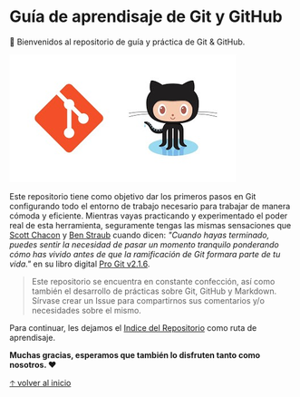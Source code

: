 # Guía de aprendisaje de Git y GitHub

:wave: Bienvenidos al repositorio de guía y práctica de Git & GitHub.

![GitHub loves Git](img/github-loves-git.jpg)

Este repositorio tiene como objetivo dar los primeros pasos en Git configurando todo el entorno de trabajo necesario para trabajar de manera cómoda y eficiente. Mientras vayas practicando y experimentado el poder real de esta herramienta, seguramente tengas las mismas sensaciones que [Scott Chacon]() y [Ben Straub]() cuando dicen: _"Cuando hayas terminado, puedes sentir la necesidad de pasar un momento tranquilo ponderando cómo has vivido antes de que la ramificación de Git formara parte de tu vida."_ en su libro digital [Pro Git v2.1.6](https://git-scm.com/book/es/v2/).
> Este repositorio se encuentra en constante confección, así como también el desarrollo de prácticas sobre Git, GitHub y Markdown. Sírvase crear un Issue para compartirnos sus comentarios y/o necesidades sobre el mismo.

Para continuar, les dejamos el [Indice del Repositorio](docs/SUMMARY.md) como ruta de aprendisaje.

__Muchas gracias, esperamos que también lo disfruten tanto como nosotros. :heart:__

[🡡 volver al inicio](#Guía-de-aprendisaje-de-Git-y-GitHub)